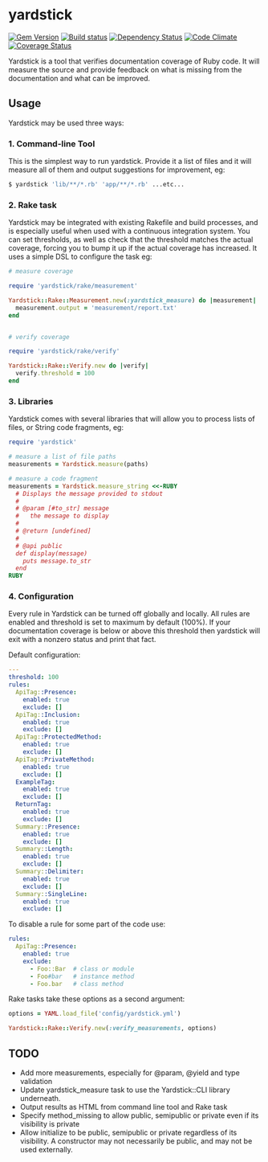 yardstick
=========

[![Gem Version](http://img.shields.io/gem/v/yardstick.svg)][gem]
[![Build status](https://img.shields.io/circleci/project/dkubb/yardstick.svg)][circle]
[![Dependency Status](http://img.shields.io/gemnasium/dkubb/yardstick.svg)][gemnasium]
[![Code Climate](http://img.shields.io/codeclimate/github/dkubb/yardstick.svg)][codeclimate]
[![Coverage Status](http://img.shields.io/coveralls/dkubb/yardstick.svg)][coveralls]

[gem]: https://rubygems.org/gems/yardstick
[circle]: https://circleci.com/gh/dkubb/yardstick
[gemnasium]: https://gemnasium.com/dkubb/yardstick
[codeclimate]: https://codeclimate.com/github/dkubb/yardstick
[coveralls]: https://coveralls.io/r/dkubb/yardstick

Yardstick is a tool that verifies documentation coverage of Ruby code.  It will measure the source and provide feedback on what is missing from the documentation and what can be improved.



Usage
-----

Yardstick may be used three ways:

### 1. Command-line Tool

This is the simplest way to run yardstick.  Provide it a list of files
and it will measure all of them and output suggestions for improvement,
eg:

```sh
$ yardstick 'lib/**/*.rb' 'app/**/*.rb' ...etc...
```

### 2. Rake task

Yardstick may be integrated with existing Rakefile and build processes,
and is especially useful when used with a continuous integration system.
You can set thresholds, as well as check that the threshold matches the
actual coverage, forcing you to bump it up if the actual coverage has
increased.  It uses a simple DSL to configure the task eg:

```ruby
# measure coverage

require 'yardstick/rake/measurement'

Yardstick::Rake::Measurement.new(:yardstick_measure) do |measurement|
  measurement.output = 'measurement/report.txt'
end


# verify coverage

require 'yardstick/rake/verify'

Yardstick::Rake::Verify.new do |verify|
  verify.threshold = 100
end
```

### 3. Libraries

Yardstick comes with several libraries that will allow you to process
lists of files, or String code fragments, eg:

```ruby
require 'yardstick'

# measure a list of file paths
measurements = Yardstick.measure(paths)

# measure a code fragment
measurements = Yardstick.measure_string <<-RUBY
  # Displays the message provided to stdout
  #
  # @param [#to_str] message
  #   the message to display
  #
  # @return [undefined]
  #
  # @api public
  def display(message)
    puts message.to_str
  end
RUBY
```

### 4. Configuration

Every rule in Yardstick can be turned off globally and locally. All rules are enabled and threshold is set to maximum by default (100%). If your documentation coverage is below or above this threshold then yardstick will exit with a nonzero status and print that fact.

Default configuration:
```yaml
---
threshold: 100
rules:
  ApiTag::Presence:
    enabled: true
    exclude: []
  ApiTag::Inclusion:
    enabled: true
    exclude: []
  ApiTag::ProtectedMethod:
    enabled: true
    exclude: []
  ApiTag::PrivateMethod:
    enabled: true
    exclude: []
  ExampleTag:
    enabled: true
    exclude: []
  ReturnTag:
    enabled: true
    exclude: []
  Summary::Presence:
    enabled: true
    exclude: []
  Summary::Length:
    enabled: true
    exclude: []
  Summary::Delimiter:
    enabled: true
    exclude: []
  Summary::SingleLine:
    enabled: true
    exclude: []
```

To disable a rule for some part of the code use:

```yaml
rules:
  ApiTag::Presence:
    enabled: true
    exclude:
      - Foo::Bar  # class or module
      - Foo#bar   # instance method
      - Foo.bar   # class method
```

Rake tasks take these options as a second argument:

```ruby
options = YAML.load_file('config/yardstick.yml')

Yardstick::Rake::Verify.new(:verify_measurements, options)
```



TODO
----

* Add more measurements, especially for @param, @yield and type
  validation
* Update yardstick_measure task to use the Yardstick::CLI library
  underneath.
* Output results as HTML from command line tool and Rake task
* Specify method_missing to allow public, semipublic or private even
  if its visibility is private
* Allow initialize to be public, semipublic or private regardless of
  its visibility. A constructor may not necessarily be public, and may
  not be used externally.
